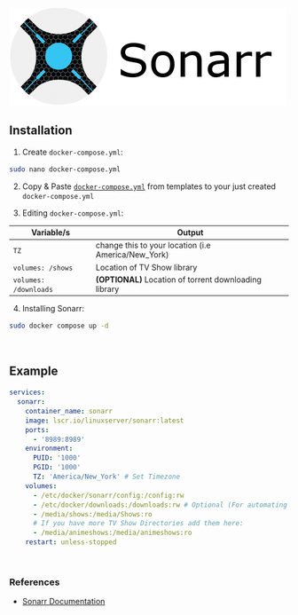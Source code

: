 ![image](https://raw.githubusercontent.com/Bratato/templates/main/docker-compose/sonarr/sonarr-logo.png)


## Installation ##

1. Create `docker-compose.yml`:
```bash
sudo nano docker-compose.yml
```

2. Copy & Paste [`docker-compose.yml`](https://github.com/Bratato/templates/blob/main/docker-compose/sonarr/docker-compose.yml) from templates to your just created `docker-compose.yml`

4. Editing `docker-compose.yml`:

| Variable/s | Output |
| ---------- | ------ |
| `TZ` | change this to your location (i.e America/New_York) |
| `volumes: /shows` | Location of TV Show library |
| `volumes: /downloads` | **(OPTIONAL)** Location of torrent downloading library |

4. Installing Sonarr:
```bash
sudo docker compose up -d
```

<br>

## Example ##
```yml
services:
  sonarr:
    container_name: sonarr
    image: lscr.io/linuxserver/sonarr:latest
    ports:
      - '8989:8989'
    environment:
      PUID: '1000'
      PGID: '1000'
      TZ: 'America/New_York' # Set Timezone
    volumes:
      - /etc/docker/sonarr/config:/config:rw
      - /etc/docker/downloads:/downloads:rw # Optional (For automating downloading torrents)
      - /media/shows:/media/Shows:ro
      # If you have more TV Show Directories add them here:
      - /media/animeshows:/media/animeshows:ro
    restart: unless-stopped
```

<br>

### References ###
- [Sonarr Documentation](https://github.com/linuxserver/docker-sonarr)

